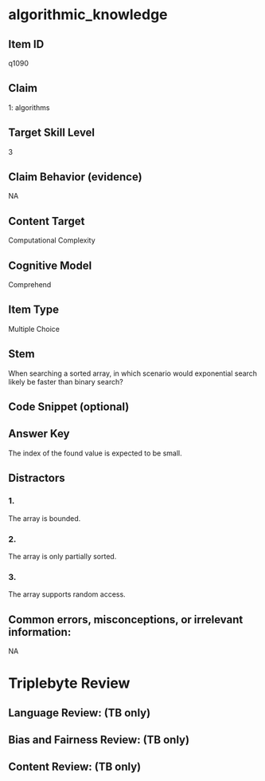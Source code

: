 # algorithmic_knowledge

## Item ID
q1090

## Claim
1: algorithms

## Target Skill Level
3

## Claim Behavior (evidence)
NA

## Content Target
Computational Complexity

## Cognitive Model
Comprehend

## Item Type
Multiple Choice

## Stem
When searching a sorted array, in which scenario would exponential search likely be faster than binary search?

## Code Snippet (optional)


## Answer Key
The index of the found value is expected to be small.

## Distractors

### 1.
The array is bounded.

### 2.
The array is only partially sorted.

### 3.
The array supports random access.

## Common errors, misconceptions, or irrelevant information:
NA

# Triplebyte Review


## Language Review: (TB only)


## Bias and Fairness Review: (TB only)


## Content Review: (TB only)

